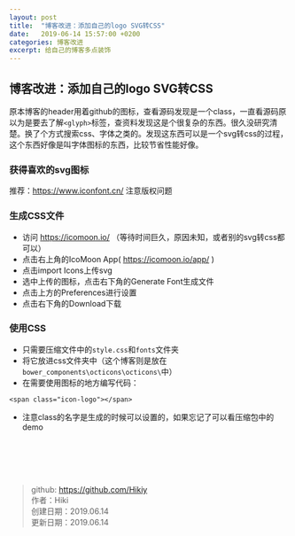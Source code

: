 ```yaml
---
layout: post
title:  "博客改进：添加自己的logo SVG转CSS"
date:   2019-06-14 15:57:00 +0200
categories: 博客改进
excerpt: 给自己的博客多点装饰
---
```


## 博客改进：添加自己的logo SVG转CSS

原本博客的header用着github的图标，查看源码发现是一个class，一直看源码原以为是要去了解`<glyph>`标签，查资料发现这是个很复杂的东西。很久没研究清楚。换了个方式搜索css、字体之类的。发现这东西可以是一个svg转css的过程，这个东西好像是叫字体图标的东西，比较节省性能好像。


### 获得喜欢的svg图标
推荐：https://www.iconfont.cn/ 注意版权问题

### 生成CSS文件

- 访问 https://icomoon.io/ （等待时间巨久，原因未知，或者别的svg转css都可以）
- 点击右上角的IcoMoon App( https://icomoon.io/app/ )
- 点击import Icons上传svg
- 选中上传的图标，点击右下角的Generate Font生成文件
- 点击上方的Preferences进行设置
- 点击右下角的Download下载

### 使用CSS
- 只需要压缩文件中的`style.css`和`fonts`文件夹
- 将它放进css文件夹中（这个博客则是放在`bower_components\octicons\octicons\`中）
- 在需要使用图标的地方编写代码：

```
<span class="icon-logo"></span>
```

- 注意class的名字是生成的时候可以设置的，如果忘记了可以看压缩包中的demo

<br /><br /><br /><br />
> github: https://github.com/Hikiy  
> 作者：Hiki  
> 创建日期：2019.06.14  
> 更新日期：2019.06.14